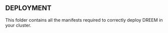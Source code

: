 ## DEPLOYMENT
This folder contains all the manifests required to correctly deploy DREEM in your cluster.